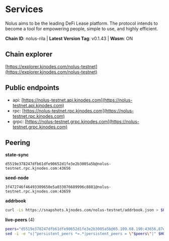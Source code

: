 # Services

Nolus aims to be the leading DeFi Lease platform. The protocol  intends to become a tool for empowering people, simple to use, and highly efficient.

**Chain ID**: nolus-rila | **Latest Version Tag**: v0.1.43 | **Wasm**: ON





## Chain explorer
[https://explorer.kjnodes.com/nolus-testnet](https://explorer.kjnodes.com/nolus-testnet)

## Public endpoints

* api: [https://nolus-testnet.api.kjnodes.com](https://nolus-testnet.api.kjnodes.com)
* rpc: [https://nolus-testnet.rpc.kjnodes.com](https://nolus-testnet.rpc.kjnodes.com)
* grpc: [https://nolus-testnet.grpc.kjnodes.com](https://nolus-testnet.grpc.kjnodes.com)

## Peering

**state-sync**

```text
d5519e378247dfb61dfe90652d1fe3e2b3005a5b@nolus-testnet.rpc.kjnodes.com:43656
```

**seed-node**

```text
3f472746f46493309650e5a033076689996c8881@nolus-testnet.rpc.kjnodes.com:43659
```

**addrbook**
```bash
curl -Ls https://snapshots.kjnodes.com/nolus-testnet/addrbook.json > $HOME/.nolus/config/addrbook.json
```

**live-peers** (4)
```bash
peers="d5519e378247dfb61dfe90652d1fe3e2b3005a5b@65.109.68.190:43656,87e0efe332fdc4b0c2a76d18761a936509762067@212.41.9.98:36656,3fc0879882601b7d80117f7db73ab9880898e0ea@168.119.89.31:45656,7a1fc4d1cc0ffec7db6a2a15496136e62561b162@161.97.146.108:26656"
sed -i -e "s|^persistent_peers *=.*|persistent_peers = \"$peers\"|" $HOME/.nolus/config/config.toml
```
